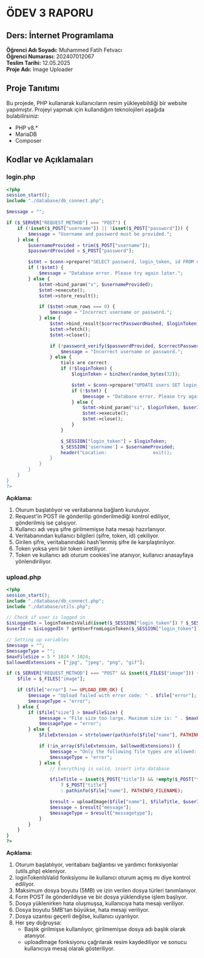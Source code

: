 # ÖDEV 3 RAPORU

## Ders: İnternet Programlama

**Öğrenci Adı Soyadı:** Muhammed Fatih Fetvacı  
**Öğrenci Numarası:** 202407012067  
**Teslim Tarihi:** 12.05.2025  
**Proje Adı:** Image Uploader

## Proje Tanıtımı

Bu projede, PHP kullanarak kullanıcıların resim yükleyebildiği bir website yapılmıştır. Projeyi yapmak için kullandığım teknolojileri aşağıda bulabilirsiniz:

-   PHP v8.\*
-   MariaDB
-   Composer

## Kodlar ve Açıklamaları

### login.php

```php
<?php
session_start();
include "./database/db_connect.php";

$message = "";

if ($_SERVER["REQUEST_METHOD"] === "POST") {
    if (!isset($_POST["username"]) || !isset($_POST["password"])) {
        $message = "Username and password must be provided.";
    } else {
        $usernameProvided = trim($_POST["username"]);
        $passwordProvided = $_POST["password"];

        $stmt = $conn->prepare("SELECT password, login_token, id FROM users WHERE username = ?");
        if (!$stmt) {
            $message = "Database error. Please try again later.";
        } else {
            $stmt->bind_param("s", $usernameProvided);
            $stmt->execute();
            $stmt->store_result();

            if ($stmt->num_rows === 0) {
                $message = "Incorrect username or password.";
            } else {
                $stmt->bind_result($correctPasswordHashed, $loginToken, $userId);
                $stmt->fetch();
                $stmt->close();

                if (!password_verify($passwordProvided, $correctPasswordHashed)) {
                    $message = "Incorrect username or password.";
                } else {
                    tials are correct.
                    if (!$loginToken) {
                        $loginToken = bin2hex(random_bytes(32));

                        $stmt = $conn->prepare("UPDATE users SET login_token = ? WHERE id = ?");
                        if (!$stmt) {
                            $message = "Database error. Please try again later.";
                        } else {
                            $stmt->bind_param("si", $loginToken, $userId);
                            $stmt->execute();
                            $stmt->close();
                        }
                    }

                    $_SESSION["login_token"] = $loginToken;
                    $_SESSION['username'] = $usernameProvided;
                    header("Location:                 exit();
                }
            }
        }
    }
}
?>
```

**Açıklama:**

1. Oturum başlatılıyor ve veritabanına bağlantı kuruluyor.
2. Request'in POST ile gönderilip gönderilmediği kontrol ediliyor, gönderilmiş ise çalışıyor.
3. Kullanıcı adı veya şifre girilmemişse hata mesajı hazırlanıyor.
4. Veritabanından kullanıcı bilgileri (şifre, token, id) çekiliyor.
5. Girilen şifre, veritabanındaki hash'lenmiş şifre ile karşılaştırılıyor.
6. Token yoksa yeni bir token üretiliyor.
7. Token ve kullanıcı adı oturum cookies'ine atanıyor, kullanıcı anasayfaya yönlendiriliyor.

### upload.php

```php
<?php
session_start();
include "./database/db_connect.php";
include "./database/utils.php";

// Check if user is logged in
$isLoggedIn = loginTokenIsValid(isset($_SESSION["login_token"]) ? $_SESSION["login_token"] : "");
$userId = $isLoggedIn ? getUserFromLoginToken($_SESSION["login_token"])["id"] : null;

// Setting up variables
$message = "";
$messageType = "";
$maxFileSize = 5 * 1024 * 1024;
$allowedExtensions = ["jpg", "jpeg", "png", "gif"];

if ($_SERVER["REQUEST_METHOD"] === "POST" && isset($_FILES["image"])) {
    $file = $_FILES["image"];

    if ($file["error"] !== UPLOAD_ERR_OK) {
        $message = "Upload failed with error code: " . $file["error"];
        $messageType = "error";
    } else {
        if ($file["size"] > $maxFileSize) {
            $message = "File size too large. Maximum size is: " . $maxFileSize . "MB";
            $messageType = "error";
        } else {
            $fileExtension = strtolower(pathinfo($file["name"], PATHINFO_EXTENSION));

            if (!in_array($fileExtension, $allowedExtensions)) {
                $message = "Only the following file types are allowed: " . implode(", ", $allowedExtensions);
                $messageType = "error";
            } else {
                // Everything is valid, insert into database

                $fileTitle = isset($_POST["title"]) && !empty($_POST["title"])
                    ? $_POST["title"]
                    : pathinfo($file["name"], PATHINFO_FILENAME);

                $result = uploadImage($file["name"], $fileTitle, $userId, $file["tmp_name"]);
                $message = $result["message"];
                $messageType = $result["messagetype"];
            }
        }
    }
}
?>
```

**Açıklama:**

1. Oturum başlatılıyor, veritabanı bağlantısı ve yardımcı fonksiyonlar (utils.php) ekleniyor.
2. loginTokenIsValid fonksiyonu ile kullanıcı oturum açmış mı diye kontrol ediliyor.
3. Maksimum dosya boyutu (5MB) ve izin verilen dosya türleri tanımlanıyor.
4. Form POST ile gönderildiyse ve bir dosya yüklendiyse işlem başlıyor.
5. Dosya yüklenirken hata oluşmuşsa, kullanıcıya hata mesajı veriliyor.
6. Dosya boyutu 5MB'tan büyükse, hata mesajı veriliyor.
7. Dosya uzantısı geçerli değilse, kullanıcı uyarılıyor.
8. Her şey doğruysa:
    - Başlık girilmişse kullanılıyor, girilmemişse dosya adı başlık olarak atanıyor.
    - uploadImage fonksiyonu çağrılarak resim kaydediliyor ve sonucu kullanıcıya mesaj olarak gösteriliyor.
